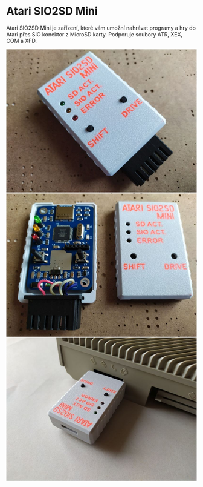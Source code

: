 # Atari SIO2SD Mini

Atari SIO2SD Mini je zařízení, které vám umožní nahrávat programy a hry do Atari přes SIO konektor z MicroSD karty.
Podporuje soubory ATR, XEX, COM a XFD.

![Atari SIO2SD Mini](Fotky/AtariSIO2SDMini.jpg "Atari SIO2SD Mini")
![Atari SIO2SD Mini otevřené](Fotky/AtariSIO2SDMini_otevrene2.jpg "Atari SIO2SD Mini otevřené")
![Atari SIO2SD Mini zapojené](Fotky/AtariSIO2SDMini_zapojene1.jpg "Atari SIO2SD Mini zapojené")
